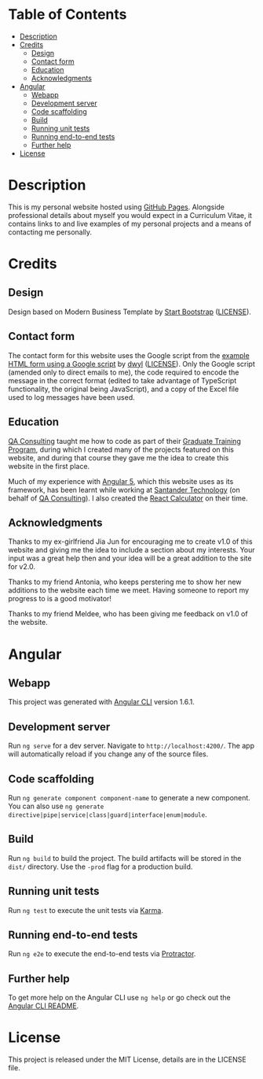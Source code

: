 # Table of Contents

- [Description](#description)
- [Credits](#credits)
  - [Design](#design)
  - [Contact form](#contact-form)
  - [Education](#education)
  - [Acknowledgments](#acknowledgments)
- [Angular](#angular)
  - [Webapp](#webapp)
  - [Development server](#development-server)
  - [Code scaffolding](#code-scaffolding)
  - [Build](#build)
  - [Running unit tests](#running-unit-tests)
  - [Running end-to-end tests](#running-end-to-end-tests)
  - [Further help](#further-help)
- [License](#licence)

# Description

This is my personal website hosted using [GitHub Pages](https://pages.github.com/). Alongside professional details about myself you would expect in a Curriculum Vitae, it contains links to and live examples of my personal projects and a means of contacting me personally.

# Credits

## Design

Design based on Modern Business Template by [Start Bootstrap](https://startbootstrap.com/) ([LICENSE](https://github.com/BlackrockDigital/startbootstrap/blob/master/LICENSE)).

## Contact form

The contact form for this website uses the Google script from the [example HTML form using a Google script](https://github.com/dwyl/html-form-send-email-via-google-script-without-server) by [dwyl](https://dwyl.com/) ([LICENSE](https://github.com/dwyl/html-form-send-email-via-google-script-without-server/blob/master/LICENSE)). Only the Google script (amended only to direct emails to me), the code required to encode the message in the correct format (edited to take advantage of TypeScript functionality, the original being JavaScript), and a copy of the Excel file used to log messages have been used.

## Education

[QA Consulting](https://www.qa.com/) taught me how to code as part of their [Graduate Training Program](https://consulting.qa.com/graduate-programme), during which I created many of the projects featured on this website, and during that course they gave me the idea to create this website in the first place.

Much of my experience with [Angular 5](#angular), which this website uses as its framework, has been learnt while working at [Santander Technology](http://www.santandertechnology.co.uk/) (on behalf of [QA Consulting](https://www.qa.com/)). I also created the [React Calculator](https://github.com/AlexMacLeod23/React-Calculator) on their time.

## Acknowledgments

Thanks to my ex-girlfriend Jia Jun for encouraging me to create v1.0 of this website and giving me the idea to include a section about my interests. Your input was a great help then and your idea will be a great addition to the site for v2.0.

Thanks to my friend Antonia, who keeps perstering me to show her new additions to the website each time we meet. Having someone to report my progress to is a good motivator!

Thanks to my friend Meldee, who has been giving me feedback on v1.0 of the website.

# Angular

## Webapp

This project was generated with [Angular CLI](https://github.com/angular/angular-cli) version 1.6.1.

## Development server

Run `ng serve` for a dev server. Navigate to `http://localhost:4200/`. The app will automatically reload if you change any of the source files.

## Code scaffolding

Run `ng generate component component-name` to generate a new component. You can also use `ng generate directive|pipe|service|class|guard|interface|enum|module`.

## Build

Run `ng build` to build the project. The build artifacts will be stored in the `dist/` directory. Use the `-prod` flag for a production build.

## Running unit tests

Run `ng test` to execute the unit tests via [Karma](https://karma-runner.github.io).

## Running end-to-end tests

Run `ng e2e` to execute the end-to-end tests via [Protractor](http://www.protractortest.org/).

## Further help

To get more help on the Angular CLI use `ng help` or go check out the [Angular CLI README](https://github.com/angular/angular-cli/blob/master/README.md).

# License

This project is released under the MIT License, details are in the LICENSE file.